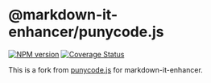 # @markdown-it-enhancer/punycode.js

[![NPM version](https://img.shields.io/npm/v/@markdown-it-enhancer/punycode.js.svg?style=flat)](https://www.npmjs.org/package/@markdown-it-enhancer/punycode.js)
[![Coverage Status](https://codecov.io/gh/Dedicatus546/markdown-it-enhancer/branch/main/graph/badge.svg?component=punycode)](https://app.codecov.io/github/Dedicatus546/markdown-it-enhancer/tree/main?components%5B0%5D=punycode)

This is a fork from [punycode.js](https://github.com/mathiasbynens/punycode.js) for markdown-it-enhancer.
